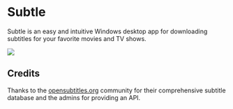 # Subtle

Subtle is an easy and intuitive Windows desktop app for downloading subtitles for your favorite movies and TV shows.

![](https://raw.githubusercontent.com/tvdburgt/subtle/master/screenshots/pioneer.png)

## Credits

Thanks to the [opensubtitles.org](http://www.opensubtitles.org) community for their comprehensive subtitle database and the admins for providing an API.